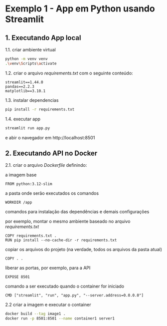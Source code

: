 # Exemplo 1 - App em Python usando Streamlit

## 1. Executando App local

1.1. criar ambiente virtual

```sh
python -m venv venv
.\venv\Scripts\activate
```

1.2. criar o arquivo *requirements.txt* com o seguinte conteúdo:
```
streamlit==1.44.0
pandas==2.2.3
matplotlib==3.10.1
```

1.3. instalar dependencias
```sh
pip install -r requirements.txt
```

1.4. executar app
```sh
streamlit run app.py
```
e abir o navegador em http://localhost:8501


## 2. Executando API no Docker

2.1. criar o arquivo *Dockerfile* definindo:

a imagem base
```
FROM python:3.12-slim
```

a pasta onde serão executados os comandos
```
WORKDIR /app
```

comandos para instalação das dependências e demais configurações

por exemplo, montar o mesmo ambiente baseado no arquivo *requirements.txt*
```
COPY requirements.txt .
RUN pip install --no-cache-dir -r requirements.txt
```

copiar os arquivos do projeto (na verdade, todos os arquivos da pasta atual)
```
COPY . .
```

liberar as portas, por exemplo, para a API
```
EXPOSE 8501
```

comando a ser executado quando o container for iniciado
```
CMD ["streamlit", "run", "app.py", "--server.address=0.0.0.0"]
```

2.2 criar a imagem e executar o container
```sh
docker build --tag image1 .
docker run -p 8501:8501 --name container1 server1
```

